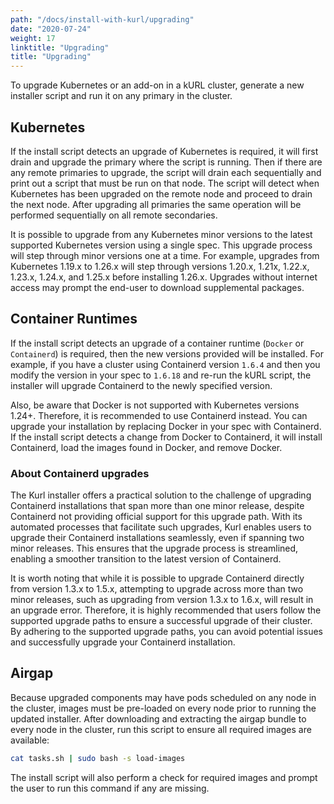 ```yaml
---
path: "/docs/install-with-kurl/upgrading"
date: "2020-07-24"
weight: 17
linktitle: "Upgrading"
title: "Upgrading"
---
```


To upgrade Kubernetes or an add-on in a kURL cluster, generate a new installer script and run it on any primary in the cluster.

## Kubernetes

If the install script detects an upgrade of Kubernetes is required, it will first drain and upgrade the primary where the script is running.
Then if there are any remote primaries to upgrade, the script will drain each sequentially and print out a script that must be run on that node.
The script will detect when Kubernetes has been upgraded on the remote node and proceed to drain the next node.
After upgrading all primaries the same operation will be performed sequentially on all remote secondaries.

It is possible to upgrade from any Kubernetes minor versions to the latest supported Kubernetes version using a single spec.
This upgrade process will step through minor versions one at a time.
For example, upgrades from Kubernetes 1.19.x to 1.26.x will step through versions 1.20.x, 1.21x, 1.22.x, 1.23.x, 1.24.x, and 1.25.x before installing 1.26.x.
Upgrades without internet access may prompt the end-user to download supplemental packages.

## Container Runtimes

If the install script detects an upgrade of a container runtime (`Docker` or `Containerd`) is required, then the new versions provided will be installed.
For example, if you have a cluster using Containerd version `1.6.4` and then you modify the version in your spec to `1.6.18` and re-run the kURL script, the installer will upgrade Containerd to the newly specified version.

Also, be aware that Docker is not supported with Kubernetes versions 1.24+. Therefore, it is recommended to use Containerd instead. You can upgrade your installation by replacing Docker in your spec with Containerd. If the install script detects a change from Docker to Containerd, it will install Containerd, load the images found in Docker, and remove Docker.

### About Containerd upgrades

The Kurl installer offers a practical solution to the challenge of upgrading Containerd installations that span more than one minor release, despite Containerd not providing official support for this upgrade path. With its automated processes that facilitate such upgrades, Kurl enables users to upgrade their Containerd installations seamlessly, even if spanning two minor releases. This ensures that the upgrade process is streamlined, enabling a smoother transition to the latest version of Containerd.

It is worth noting that while it is possible to upgrade Containerd directly from version 1.3.x to 1.5.x, attempting to upgrade across more than two minor releases, such as upgrading from version 1.3.x to 1.6.x, will result in an upgrade error. Therefore, it is highly recommended that users follow the supported upgrade paths to ensure a successful upgrade of their cluster. By adhering to the supported upgrade paths, you can avoid potential issues and successfully upgrade your Containerd installation.

## Airgap

Because upgraded components may have pods scheduled on any node in the cluster, images must be pre-loaded on every node prior to running the updated installer.
After downloading and extracting the airgap bundle to every node in the cluster, run this script to ensure all required images are available:

```bash
cat tasks.sh | sudo bash -s load-images
```

The install script will also perform a check for required images and prompt the user to run this command if any are missing.

